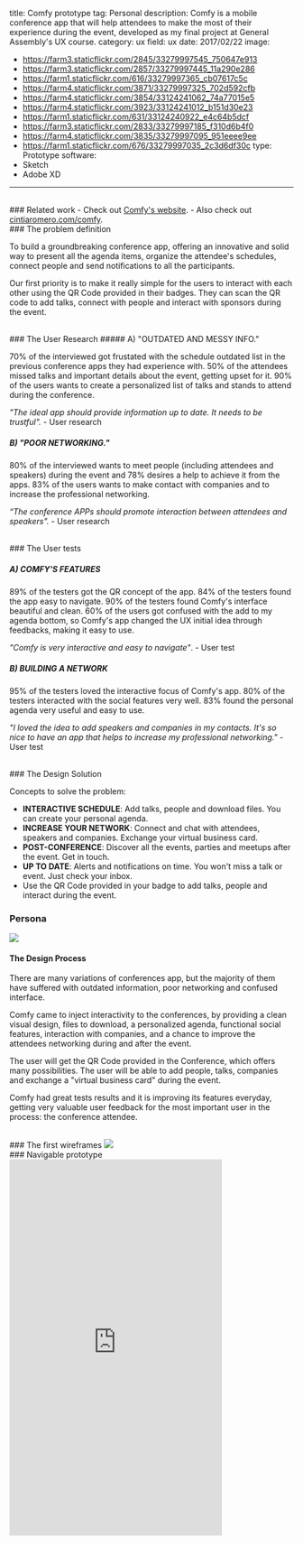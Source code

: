 title: Comfy prototype
tag: Personal
description: Comfy is a mobile conference app that will help attendees to make the most of their experience during the event, developed as my final project at General Assembly's UX course. 
category: ux
field: ux
date: 2017/02/22
image: 
- https://farm3.staticflickr.com/2845/33279997545_750647e913
- https://farm3.staticflickr.com/2857/33279997445_11a290e286
- https://farm1.staticflickr.com/616/33279997365_cb07617c5c
- https://farm4.staticflickr.com/3871/33279997325_702d592cfb
- https://farm4.staticflickr.com/3854/33124241062_74a77015e5
- https://farm4.staticflickr.com/3923/33124241012_b151d30e23
- https://farm1.staticflickr.com/631/33124240922_e4c64b5dcf
- https://farm3.staticflickr.com/2833/33279997185_f310d6b4f0
- https://farm4.staticflickr.com/3835/33279997095_951eeee9ee
- https://farm1.staticflickr.com/676/33279997035_2c3d6df30c
type: Prototype
software:
- Sketch
- Adobe XD
---
<br/>
### Related work
- Check out <a href="/websites/personal-comfy-website/">Comfy's website</a>.
- Also check out <a href="http://cintiaromero.com/comfy" target="_blank">cintiaromero.com/comfy</a>.

<br/>
### The problem definition 

To build a groundbreaking conference app, offering an innovative and solid way to present all the agenda items, organize the attendee's schedules, connect people and send notifications to all the participants.

Our first priority is to make it really simple for the users to interact with each other using the QR Code provided in their badges. They can scan the QR code to add talks, connect with people and interact with sponsors during the event. 

<br/>
### The User Research
##### A) "OUTDATED AND MESSY INFO."

70% of the interviewed got frustated with the schedule outdated list in the previous conference apps they had experience with. 50% of the attendees missed talks and important details about the event, getting upset for it. 90% of the users wants to create a personalized list of talks and stands to attend during the conference.

*"The ideal app should provide information up to date. It needs to be trustful".* - User research

##### B) "POOR NETWORKING."

80% of the interviewed wants to meet people (including attendees and speakers) during the event and 78% desires a help to achieve it from the apps. 83% of the users wants to make contact with companies and to increase the professional networking.

*“The conference APPs should promote interaction between attendees and speakers".* - User research

<br/>
### The User tests

##### A) COMFY'S FEATURES

89% of the testers got the QR concept of the app. 84% of the testers found the app easy to navigate. 90% of the testers found Comfy's interface beautiful and clean. 60% of the users got confused with the add to my agenda bottom, so Comfy's app changed the UX initial idea through feedbacks, making it easy to use.

*"Comfy is very interactive and easy to navigate"*. - User test

##### B) BUILDING A NETWORK

95% of the testers loved the interactive focus of Comfy's app. 80% of the testers interacted with the social features very well. 83% found the personal agenda very useful and easy to use.

*"I loved the idea to add speakers and companies in my contacts. It's so nice to have an app that helps to increase my professional networking."* - User test

<br/>
### The Design Solution

Concepts to solve the problem:

- **INTERACTIVE SCHEDULE**: Add talks, people and download files. You can create your personal agenda.
- **INCREASE YOUR NETWORK**: Connect and chat with attendees, speakers and companies. Exchange your virtual business card.
- **POST-CONFERENCE**: Discover all the events, parties and meetups after the event. Get in touch.
- **UP TO DATE**: Alerts and notifications on time. You won't miss a talk or event. Just check your inbox.
- Use the QR Code provided in your badge to add talks, people and interact during the event. 

<div class="hide-for-small-only">
    <h3>Persona</h3>
    <img src="https://farm4.staticflickr.com/3695/32465487433_94bd4ac708_h.jpg" />
</div>

#### The Design Process

There are many variations of conferences app, but the majority of them have suffered with outdated information, poor networking and confused interface. 

Comfy came to inject interactivity to the conferences, by providing a clean visual design, files to download, a personalized agenda, functional social features, interaction with companies, and a chance to improve the attendees networking during and after the event. 

The user will get the QR Code provided in the Conference, which offers many possibilities. The user will be able to add people, talks, companies and exchange a "virtual business card" during the event.

Comfy had great tests results and it is improving its features everyday, getting very valuable user feedback for the most important user in the process: the conference attendee.

<br/>
### The first wireframes

<img src="https://farm5.staticflickr.com/4391/36853338945_8afacc458d_h.jpg" />

<br/>
### Navigable prototype
<iframe width="377" height="667" src="https://xd.adobe.com/embed/4e5e4f89-409f-4b60-bfd0-207b5e36b823/" frameborder="0" allowfullscreen></iframe>
